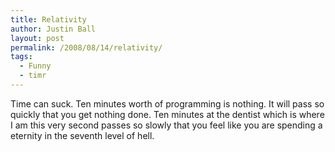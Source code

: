 ```yaml
---
title: Relativity
author: Justin Ball
layout: post
permalink: /2008/08/14/relativity/
tags:
  - Funny
  - timr
---
```

Time can suck. Ten minutes worth of programming is nothing. It will pass so quickly that you get nothing done. Ten minutes at the dentist which is where I am this very second passes so slowly that you feel like you are spending a eternity in the seventh level of hell.